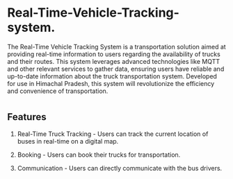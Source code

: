 # Real-Time-Vehicle-Tracking-system.
The Real-Time Vehicle Tracking System is a transportation solution aimed at providing real-time information to users regarding the availability of trucks and their routes. This system leverages advanced technologies like MQTT and other relevant services to gather data, ensuring users have reliable and up-to-date information about the truck transportation system. Developed for use in Himachal Pradesh, this system will revolutionize the efficiency and convenience of transportation.

# <h2>Features</h2>
1. Real-Time Truck Tracking - Users can track the current location of buses in real-time on a digital map.

2. Booking - Users can book their trucks for transportation.

4. Communication - Users can directly communicate with the bus drivers.
